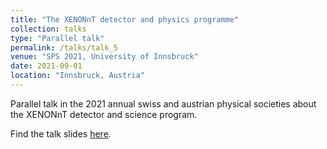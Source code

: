 ```yaml
---
title: "The XENONnT detector and physics programme"
collection: talks
type: "Parallel talk"
permalink: /talks/talk_5
venue: "SPS 2021, University of Innsbruck"
date: 2021-09-01
location: "Innsbruck, Austria"
---
```


Parallel talk in the 2021 annual swiss and austrian physical societies about the XENONnT detector and science program.

Find the talk slides [here](https://indico.cern.ch/event/1015032/contributions/4457647/attachments/2299914/3914929/XENONnT_SPS_overview_Ricardo_Peres_v2.pdf).